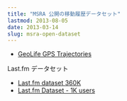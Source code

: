 ```yaml
---
title: "MSRA 公開の移動履歴データセット"
lastmod: 2013-08-05
date: 2013-03-14
slug: msra-open-dataset
---
```

* [GeoLife GPS Trajectories](http://research.microsoft.com/en-us/downloads/b16d359d-d164-469e-9fd4-daa38f2b2e13/)

Last.fm データセット

* [Last.fm dataset 360K](http://mtg.upf.edu/node/1671)
* [Last.fm Dataset - 1K users](http://www.dtic.upf.edu/~ocelma/MusicRecommendationDataset/lastfm-1K.html)

